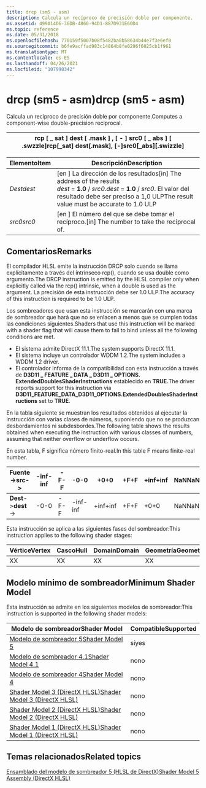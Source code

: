 ```yaml
---
title: drcp (sm5 - asm)
description: Calcula un recíproco de precisión doble por componente.
ms.assetid: 499A14D6-36DB-4860-94D1-887D931E60D4
ms.topic: reference
ms.date: 05/31/2018
ms.openlocfilehash: 770159f5007b08f5482ba8b58634b44e7f3e6ef0
ms.sourcegitcommit: b6fe9acffad983c14864b8fe0296f6025cb1f961
ms.translationtype: MT
ms.contentlocale: es-ES
ms.lasthandoff: 04/26/2021
ms.locfileid: "107998342"
---
```

# <a name="drcp-sm5---asm"></a><span data-ttu-id="9bb0f-103">drcp (sm5 - asm)</span><span class="sxs-lookup"><span data-stu-id="9bb0f-103">drcp (sm5 - asm)</span></span>

<span data-ttu-id="9bb0f-104">Calcula un recíproco de precisión doble por componente.</span><span class="sxs-lookup"><span data-stu-id="9bb0f-104">Computes a component-wise double-precision reciprocal.</span></span>



| <span data-ttu-id="9bb0f-105">rcp \[ \_ sat \] dest \[ .mask \] , \[ - \] src0 \[ \_ abs \] \[ .swzzle\]</span><span class="sxs-lookup"><span data-stu-id="9bb0f-105">rcp\[\_sat\] dest\[.mask\], \[-\]src0\[\_abs\]\[.swizzle\]</span></span> |
|------------------------------------------------------------|



 



| <span data-ttu-id="9bb0f-106">Elemento</span><span class="sxs-lookup"><span data-stu-id="9bb0f-106">Item</span></span>                                                            | <span data-ttu-id="9bb0f-107">Descripción</span><span class="sxs-lookup"><span data-stu-id="9bb0f-107">Description</span></span>                                                                                                                     |
|-----------------------------------------------------------------|---------------------------------------------------------------------------------------------------------------------------------|
| <span data-ttu-id="9bb0f-108"><span id="dest"></span><span id="DEST"></span>*Dest*</span><span class="sxs-lookup"><span data-stu-id="9bb0f-108"><span id="dest"></span><span id="DEST"></span>*dest*</span></span><br/> | <span data-ttu-id="9bb0f-109">\[en \] La dirección de los resultados</span><span class="sxs-lookup"><span data-stu-id="9bb0f-109">\[in\] The address of the results</span></span><br/> <span data-ttu-id="9bb0f-110">*dest*  =  **1.0**  /  *src0*.</span><span class="sxs-lookup"><span data-stu-id="9bb0f-110">*dest* = **1.0** / *src0*.</span></span> <span data-ttu-id="9bb0f-111">El valor del resultado debe ser preciso a 1,0 ULP</span><span class="sxs-lookup"><span data-stu-id="9bb0f-111">The result value must be accurate to 1.0 ULP</span></span><br/> |
| <span data-ttu-id="9bb0f-112"><span id="src0"></span><span id="SRC0"></span>*src0*</span><span class="sxs-lookup"><span data-stu-id="9bb0f-112"><span id="src0"></span><span id="SRC0"></span>*src0*</span></span><br/> | <span data-ttu-id="9bb0f-113">\[en \] El número del que se debe tomar el recíproco.</span><span class="sxs-lookup"><span data-stu-id="9bb0f-113">\[in\] The number to take the reciprocal of.</span></span><br/>                                                                         |



 

## <a name="remarks"></a><span data-ttu-id="9bb0f-114">Comentarios</span><span class="sxs-lookup"><span data-stu-id="9bb0f-114">Remarks</span></span>

<span data-ttu-id="9bb0f-115">El compilador HLSL emite la instrucción DRCP solo cuando se llama explícitamente a través del intrínseco rcp(), cuando se usa double como argumento.</span><span class="sxs-lookup"><span data-stu-id="9bb0f-115">The DRCP instruction is emitted by the HLSL compiler only when explicitly called via the rcp() intrinsic, when a double is used as the argument.</span></span> <span data-ttu-id="9bb0f-116">La precisión de esta instrucción debe ser 1.0 ULP.</span><span class="sxs-lookup"><span data-stu-id="9bb0f-116">The accuracy of this instruction is required to be 1.0 ULP.</span></span>

<span data-ttu-id="9bb0f-117">Los sombreadores que usan esta instrucción se marcarán con una marca de sombreador que hará que no se enlacen a menos que se cumplen todas las condiciones siguientes.</span><span class="sxs-lookup"><span data-stu-id="9bb0f-117">Shaders that use this instruction will be marked with a shader flag that will cause them to fail to bind unless all the following conditions are met.</span></span>

-   <span data-ttu-id="9bb0f-118">El sistema admite DirectX 11.1.</span><span class="sxs-lookup"><span data-stu-id="9bb0f-118">The system supports DirectX 11.1.</span></span>
-   <span data-ttu-id="9bb0f-119">El sistema incluye un controlador WDDM 1.2.</span><span class="sxs-lookup"><span data-stu-id="9bb0f-119">The system includes a WDDM 1.2 driver.</span></span>
-   <span data-ttu-id="9bb0f-120">El controlador informa de la compatibilidad con esta instrucción a través de **D3D11 \_ FEATURE \_ DATA \_ D3D11 \_ OPTIONS. ExtendedDoublesShaderInstructions** establecido en **TRUE.**</span><span class="sxs-lookup"><span data-stu-id="9bb0f-120">The driver reports support for this instruction via **D3D11\_FEATURE\_DATA\_D3D11\_OPTIONS.ExtendedDoublesShaderInstructions** set to **TRUE**.</span></span>

<span data-ttu-id="9bb0f-121">En la tabla siguiente se muestran los resultados obtenidos al ejecutar la instrucción con varias clases de números, suponiendo que no se produzcan desbordamientos ni subdesbordes.</span><span class="sxs-lookup"><span data-stu-id="9bb0f-121">The following table shows the results obtained when executing the instruction with various classes of numbers, assuming that neither overflow or underflow occurs.</span></span>

<span data-ttu-id="9bb0f-122">En esta tabla, F significa número finito-real.</span><span class="sxs-lookup"><span data-stu-id="9bb0f-122">In this table F means finite-real number.</span></span>



| <span data-ttu-id="9bb0f-123">**Fuente**-></span><span class="sxs-lookup"><span data-stu-id="9bb0f-123">**src**-></span></span>  | <span data-ttu-id="9bb0f-124">**-inf**</span><span class="sxs-lookup"><span data-stu-id="9bb0f-124">**-inf**</span></span> | <span data-ttu-id="9bb0f-125">**-F**</span><span class="sxs-lookup"><span data-stu-id="9bb0f-125">**-F**</span></span> | <span data-ttu-id="9bb0f-126">**-0**</span><span class="sxs-lookup"><span data-stu-id="9bb0f-126">**-0**</span></span> | <span data-ttu-id="9bb0f-127">**+0**</span><span class="sxs-lookup"><span data-stu-id="9bb0f-127">**+0**</span></span> | <span data-ttu-id="9bb0f-128">**+F**</span><span class="sxs-lookup"><span data-stu-id="9bb0f-128">**+F**</span></span> | <span data-ttu-id="9bb0f-129">**+inf**</span><span class="sxs-lookup"><span data-stu-id="9bb0f-129">**+inf**</span></span> | <span data-ttu-id="9bb0f-130">**NaN**</span><span class="sxs-lookup"><span data-stu-id="9bb0f-130">**NaN**</span></span> |
|---------------|----------|--------|--------|--------|--------|----------|---------|
| <span data-ttu-id="9bb0f-131">**Dest**-></span><span class="sxs-lookup"><span data-stu-id="9bb0f-131">**dest**-></span></span> | <span data-ttu-id="9bb0f-132">-0</span><span class="sxs-lookup"><span data-stu-id="9bb0f-132">-0</span></span>       | <span data-ttu-id="9bb0f-133">-F</span><span class="sxs-lookup"><span data-stu-id="9bb0f-133">-F</span></span>     | <span data-ttu-id="9bb0f-134">-inf</span><span class="sxs-lookup"><span data-stu-id="9bb0f-134">-inf</span></span>   | <span data-ttu-id="9bb0f-135">+inf</span><span class="sxs-lookup"><span data-stu-id="9bb0f-135">+inf</span></span>   | <span data-ttu-id="9bb0f-136">+F</span><span class="sxs-lookup"><span data-stu-id="9bb0f-136">+F</span></span>     | <span data-ttu-id="9bb0f-137">+0</span><span class="sxs-lookup"><span data-stu-id="9bb0f-137">+0</span></span>       | <span data-ttu-id="9bb0f-138">NaN</span><span class="sxs-lookup"><span data-stu-id="9bb0f-138">NaN</span></span>     |



 

<span data-ttu-id="9bb0f-139">Esta instrucción se aplica a las siguientes fases del sombreador:</span><span class="sxs-lookup"><span data-stu-id="9bb0f-139">This instruction applies to the following shader stages:</span></span>



| <span data-ttu-id="9bb0f-140">Vértice</span><span class="sxs-lookup"><span data-stu-id="9bb0f-140">Vertex</span></span> | <span data-ttu-id="9bb0f-141">Casco</span><span class="sxs-lookup"><span data-stu-id="9bb0f-141">Hull</span></span> | <span data-ttu-id="9bb0f-142">Domain</span><span class="sxs-lookup"><span data-stu-id="9bb0f-142">Domain</span></span> | <span data-ttu-id="9bb0f-143">Geometría</span><span class="sxs-lookup"><span data-stu-id="9bb0f-143">Geometry</span></span> | <span data-ttu-id="9bb0f-144">Píxel</span><span class="sxs-lookup"><span data-stu-id="9bb0f-144">Pixel</span></span> | <span data-ttu-id="9bb0f-145">Proceso</span><span class="sxs-lookup"><span data-stu-id="9bb0f-145">Compute</span></span> |
|--------|------|--------|----------|-------|---------|
| <span data-ttu-id="9bb0f-146">X</span><span class="sxs-lookup"><span data-stu-id="9bb0f-146">X</span></span>      | <span data-ttu-id="9bb0f-147">X</span><span class="sxs-lookup"><span data-stu-id="9bb0f-147">X</span></span>    | <span data-ttu-id="9bb0f-148">X</span><span class="sxs-lookup"><span data-stu-id="9bb0f-148">X</span></span>      | <span data-ttu-id="9bb0f-149">X</span><span class="sxs-lookup"><span data-stu-id="9bb0f-149">X</span></span>        | <span data-ttu-id="9bb0f-150">X</span><span class="sxs-lookup"><span data-stu-id="9bb0f-150">X</span></span>     | <span data-ttu-id="9bb0f-151">X</span><span class="sxs-lookup"><span data-stu-id="9bb0f-151">X</span></span>       |



 

## <a name="minimum-shader-model"></a><span data-ttu-id="9bb0f-152">Modelo mínimo de sombreador</span><span class="sxs-lookup"><span data-stu-id="9bb0f-152">Minimum Shader Model</span></span>

<span data-ttu-id="9bb0f-153">Esta instrucción se admite en los siguientes modelos de sombreador:</span><span class="sxs-lookup"><span data-stu-id="9bb0f-153">This instruction is supported in the following shader models:</span></span>



| <span data-ttu-id="9bb0f-154">Modelo de sombreador</span><span class="sxs-lookup"><span data-stu-id="9bb0f-154">Shader Model</span></span>                                              | <span data-ttu-id="9bb0f-155">Compatible</span><span class="sxs-lookup"><span data-stu-id="9bb0f-155">Supported</span></span> |
|-----------------------------------------------------------|-----------|
| [<span data-ttu-id="9bb0f-156">Modelo de sombreador 5</span><span class="sxs-lookup"><span data-stu-id="9bb0f-156">Shader Model 5</span></span>](d3d11-graphics-reference-sm5.md)        | <span data-ttu-id="9bb0f-157">sí</span><span class="sxs-lookup"><span data-stu-id="9bb0f-157">yes</span></span>       |
| [<span data-ttu-id="9bb0f-158">Modelo de sombreador 4.1</span><span class="sxs-lookup"><span data-stu-id="9bb0f-158">Shader Model 4.1</span></span>](dx-graphics-hlsl-sm4.md)              | <span data-ttu-id="9bb0f-159">no</span><span class="sxs-lookup"><span data-stu-id="9bb0f-159">no</span></span>        |
| [<span data-ttu-id="9bb0f-160">Modelo de sombreador 4</span><span class="sxs-lookup"><span data-stu-id="9bb0f-160">Shader Model 4</span></span>](dx-graphics-hlsl-sm4.md)                | <span data-ttu-id="9bb0f-161">no</span><span class="sxs-lookup"><span data-stu-id="9bb0f-161">no</span></span>        |
| [<span data-ttu-id="9bb0f-162">Shader Model 3 (DirectX HLSL)</span><span class="sxs-lookup"><span data-stu-id="9bb0f-162">Shader Model 3 (DirectX HLSL)</span></span>](dx-graphics-hlsl-sm3.md) | <span data-ttu-id="9bb0f-163">no</span><span class="sxs-lookup"><span data-stu-id="9bb0f-163">no</span></span>        |
| [<span data-ttu-id="9bb0f-164">Shader Model 2 (DirectX HLSL)</span><span class="sxs-lookup"><span data-stu-id="9bb0f-164">Shader Model 2 (DirectX HLSL)</span></span>](dx-graphics-hlsl-sm2.md) | <span data-ttu-id="9bb0f-165">no</span><span class="sxs-lookup"><span data-stu-id="9bb0f-165">no</span></span>        |
| [<span data-ttu-id="9bb0f-166">Shader Model 1 (DirectX HLSL)</span><span class="sxs-lookup"><span data-stu-id="9bb0f-166">Shader Model 1 (DirectX HLSL)</span></span>](dx-graphics-hlsl-sm1.md) | <span data-ttu-id="9bb0f-167">no</span><span class="sxs-lookup"><span data-stu-id="9bb0f-167">no</span></span>        |



 

## <a name="related-topics"></a><span data-ttu-id="9bb0f-168">Temas relacionados</span><span class="sxs-lookup"><span data-stu-id="9bb0f-168">Related topics</span></span>

<dl> <dt>

[<span data-ttu-id="9bb0f-169">Ensamblado del modelo de sombreador 5 (HLSL de DirectX)</span><span class="sxs-lookup"><span data-stu-id="9bb0f-169">Shader Model 5 Assembly (DirectX HLSL)</span></span>](shader-model-5-assembly--directx-hlsl-.md)
</dt> </dl>

 

 





